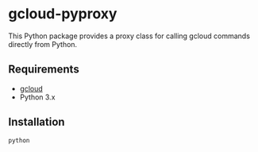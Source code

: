 # gcloud-pyproxy

This Python package provides a proxy class for calling gcloud commands directly from Python.

## Requirements

- [gcloud](https://cloud.google.com/sdk/gcloud/)
- Python 3.x

## Installation

```console
python
```
